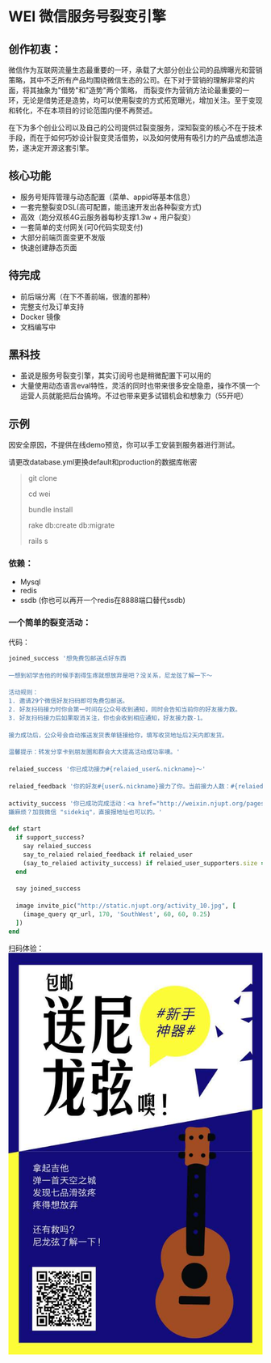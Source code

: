 # WEI 微信服务号裂变引擎

## 创作初衷：
微信作为互联网流量生态最重要的一环，承载了大部分创业公司的品牌曝光和营销策略，其中不乏所有产品均围绕微信生态的公司。在下对于营销的理解非常的片面，将其抽象为"借势"和"造势"两个策略，
而裂变作为营销方法论最重要的一环，无论是借势还是造势，均可以使用裂变的方式拓宽曝光，增加关注。至于变现和转化，不在本项目的讨论范围内便不再赘述。

在下为多个创业公司以及自己的公司提供过裂变服务，深知裂变的核心不在于技术手段，而在于如何巧妙设计裂变灵活借势，以及如何使用有吸引力的产品或想法造势，遂决定开源这套引擎。

## 核心功能

* 服务号矩阵管理与动态配置（菜单、appid等基本信息）
* 一套完整裂变DSL(高可配置，能迅速开发出各种裂变方式)
* 高效（跑分双核4G云服务器每秒支撑1.3w + 用户裂变）
* 一套简单的支付网关(可0代码实现支付)
* 大部分前端页面变更不发版
* 快速创建静态页面

## 待完成
* 前后端分离（在下不善前端，很渣的那种）
* 完整支付及订单支持
* Docker 镜像
* 文档编写中

## 黑科技
* 虽说是服务号裂变引擎，其实订阅号也是稍微配置下可以用的
* 大量使用动态语言eval特性，灵活的同时也带来很多安全隐患，操作不慎一个运营人员就能把后台搞垮。不过也带来更多试错机会和想象力（55开吧）

## 示例
因安全原因，不提供在线demo预览，你可以手工安装到服务器进行测试。

请更改database.yml更换default和production的数据库帐密

> 
> git clone 
>
> cd wei
> 
> bundle install
>
> rake db:create db:migrate
>
> rails s

### 依赖：
* Mysql
* redis 
* ssdb (你也可以再开一个redis在8888端口替代ssdb)

### 一个简单的裂变活动：
代码：
```ruby 
joined_success '想免费包邮送点好东西

一想到初学吉他的时候手割得生疼就想放弃是吧？没关系，尼龙弦了解一下～

活动规则：
1. 邀请29个微信好友扫码即可免费包邮送。
2. 好友扫码接力时你会第一时间在公众号收到通知，同时会告知当前你的好友接力数。
3. 好友扫码接力后如果取消关注，你也会收到相应通知，好友接力数-1。

接力成功后，公众号会自动推送发货表单链接给你，填写收货地址后2天内即发货。

温馨提示：转发分享卡到朋友圈和群会大大提高活动成功率噢。'

relaied_success '你已成功接力#{relaied_user&.nickname}～'

relaied_feedback '你的好友#{user&.nickname}接力了你。当前接力人数：#{relaied_user_supporters.size}'

activity_success '你已成功完成活动：<a href="http://weixin.njupt.org/pages/delivery_le_10?openid=#{relaied_user.openid}&activity_id=#{activity.id}">点此填写收货地址</a> 我们会尽快安排发货。
嫌麻烦？加我微信 "sidekiq"，直接报地址也可以的。'

def start
  if support_success?
    say relaied_success
    say_to_relaied relaied_feedback if relaied_user
    (say_to_relaied activity_success) if relaied_user_supporters.size == 29
  end
  
  say joined_success
  
  image invite_pic("http://static.njupt.org/activity_10.jpg", [
    (image_query qr_url, 170, 'SouthWest', 60, 60, 0.25)
  ])
end
```

扫码体验：
![](img/1.jpg)
